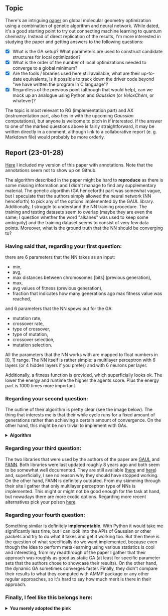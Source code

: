 ## Topic

There's an intriguing [paper](https://github.com/exeph-lab/exeph-library/blob/main/local/GA-NN-global-opt-amc21314.pdf) on global molecular geometry optimization using a combination of genetic algorithm and neural network. While dated, it's a good starting point to try out connecting machine learning to quantum chemistry. Instead of direct replication of the results, I'm more interested in studying the paper and getting answers to the following questions:
- [x] What is the GA setup? What parameters are used to construct candidate structures for local optimization?
- [x] What is the order of the number of local optimizations needed to converge to a global minimum?
- [x] Are the tools / libraries used here still available, what are their up-to-date equivalents, is it possible to track down the driver code beyond "we have written the program in C language"?
- [x] Regardless of the previous point (although that would help), can we mock up an analogue using Python and *Gaussian* (or *VeloxChem*, or whatever)?

The topic is most relevant to RG (implementation part) and AX (instrumentation part, also ties in with the upcoming *Gaussian* computations), but anyone is welcome to pitch in if interested. If the answer to one of the marked questions above is fairly straightforward, it may be written directly in a comment, although link to a collaborative report (e. g. Markdown file) would probably be more orderly.

## Report (23-01-28)

[Here](https://github.com/exeph-lab/exeph-library/blob/main/local/GA-NN-global-opt-amc21314-annotated.pdf) I included my version of this paper with annotations. Note that the annotations seem not to show up on Github.

The algorithm described in the paper might be hard to **reproduce** as there is some missing information and I didn't manage to find any supplementary material. The genetic algorithm (GA henceforth) part was somewhat vague, but I speculate that the authors simply allowed the neural network (NN henceforth) to pick any of the options implemented by the GAUL library. Additionally, I struggle to understand the NN training procedure. The training and testing datasets seem to overlap (maybe they are even the same; I question whether the word "alkanes" was used to keep some ambiguity) and the training dataset seems to consist of very few data points. Moreover, what is the ground truth that the NN should be converging to?

### Having said that, regarding your first question:

there are 6 parameters that the NN takes as an input:
* min,
* avg,
* max
distances between chromosomes [bits] (previous generation),
* max,
* avg
values of fitness (previous generation),
* fraction that indicates how many generations ago max fitness value was reached,

and 6 parameters that the NN spews out for the GA:
* mutation rate,
* crossover rate,
* type of crossover,
* type of mutation,
* crossover selection,
* mutation selection.

All the parameters that the NN works with are mapped to float numbers in [0, 1] range. The NN itself is rather simple: a multilayer perceptron with 6 layers (or 4 hidden layers if you prefer) and with 6 neurons per layer.

Additionally, a fitness function is provided, which superficially looks ok. The lower the energy and runtime the higher the agents score. Plus the energy part is 1000 times more important. 

### Regarding your second question:

The outline of their algorithm is pretty clear (see the image below). The thing that interests me is that their while cycle runs for a fixed amount of generations rather than achieving a certain amount of convergence. On the other hand, this might be non trivial to implement with GAs.
<details>
<summary><b>Algorithm</b></summary>

![image](https://user-images.githubusercontent.com/59236770/215255538-76d30622-f7b4-4db7-9390-579eb72c0363.png)

</details>

### Regarding your third question:

The two libraries that were used by the authors of the paper are [GAUL](https://gaul.sourceforge.net/) and [FANN](http://leenissen.dk/fann/wp/). Both libraries were last updated roughly 8 years ago and both seem to be somewhat well documented. They are still available ([here](https://sourceforge.net/projects/gaul/) and [here](http://leenissen.dk/fann/wp/download/)) and, superficially, I see no reason why they should have stopped working. On the other hand, FANN is definitely outdated. From my skimming through their site I gather that only multilayer perceptron type of NNs is implemented. This might or might not be good enough for the task at hand, but nowadays there are more exotic options. Regarding more recent alternatives pick your poison [here](https://github.com/josephmisiti/awesome-machine-learning#c-general-purpose-machine-learning).

### Regarding your fourth question:

Something similar is definitely **implementable**. With Python it would take me significantly less time, but I can look into the APIs of Gaussian or other packets and try to do what it takes and get it working too. But then there is the question of what specifically do we want implemented, because even though the idea to perform meta-learning using various statistics is cool and interesting, from my readthrough of the paper I gather that their approach was roughly as good as static GA (at least for specific parameter sets that the authors chose to showcase their results). On the other hand, the dynamic GA sometimes converges faster. Finally, they didn't compare their results to what they computed with AMMP package or any other regular approaches, so it's hard to say how much merit is there in their approach.

### Finally, I feel like this belongs here:
<details>
<summary><b>You merely adopted the pink</b></summary>

![Image](https://user-images.githubusercontent.com/59236770/216775069-54245ae6-5edf-4e68-905e-cc2e4e14eff6.jpg)

</details>


